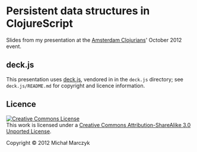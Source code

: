 # Persistent data structures in ClojureScript

Slides from my presentation at the
[Amsterdam Clojurians](http://amsclj.nl/)' October 2012 event.

## deck.js

This presentation uses [deck.js](http://imakewebthings.com/deck.js/),
vendored in in the `deck.js` directory; see `deck.js/README.md` for
copyright and licence information.

## Licence

<a rel="license" href="http://creativecommons.org/licenses/by-sa/3.0/deed.en_US"><img alt="Creative Commons License" style="border-width:0" src="http://i.creativecommons.org/l/by-sa/3.0/88x31.png" /></a><br />This work is licensed under a <a rel="license" href="http://creativecommons.org/licenses/by-sa/3.0/deed.en_US">Creative Commons Attribution-ShareAlike 3.0 Unported License</a>.

Copyright © 2012 Michał Marczyk
